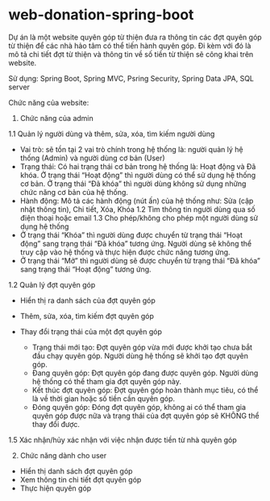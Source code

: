 # web-donation-spring-boot

Dự án là một website quyên góp từ thiện đưa ra thông tin các đợt quyên góp từ thiện để các nhà hảo tâm có thể tiến hành quyên góp. 
Đi kèm với đó là mô tả chi tiết đợt từ thiện và thông tin về số tiền từ thiện sẽ công khai trên website.

Sử dụng: Spring Boot, Spring MVC, Psring Security, Spring Data JPA, SQL server

Chức năng của website:
1. Chức năng của admin
   
1.1 Quản lý người dùng và thêm, sửa, xóa, tìm kiếm người dùng

- Vai trò: sẽ tồn tại 2 vai trò chính trong hệ thống là: người quản lý hệ thống (Admin) và người dùng cơ bản (User)
- Trạng thái: Có hai trạng thái cơ bản trong hệ thống là: Hoạt động và Đã khóa.
Ở trạng thái “Hoạt động” thì người dùng có thể sử dụng hệ thống cơ bản.
Ở trạng thái “Đã khóa” thì người dùng không sử dụng những chức năng cơ bản của hệ thống.
- Hành động: Mô tả các hành động (nút ấn) của hệ thống như: Sửa (cập nhật thông tin), Chi tiết, Xóa, Khóa
1.2 Tìm thông tin người dùng qua số điện thoại hoặc email
1.3 Cho phép/không cho phép một người dùng sử dụng hệ thống
- Ở trạng thái “Khóa” thì người dùng được chuyển từ trạng thái “Hoạt động” sang trạng thái “Đã khóa” tương ứng.
Người dùng sẽ không thể truy cập vào hệ thống và thực hiện được chức năng tương ứng.
- Ở trạng thái “Mở” thì người dùng sẽ được chuyển từ trạng thái “Đã khóa” sang trạng thái “Hoạt động” tương ứng.

1.2 Quản lý đợt quyên góp
- Hiển thị ra danh sách của đợt quyên góp
  
- Thêm, sửa, xóa, tìm kiếm đợt quyên góp
- Thay đổi trạng thái của một đợt quyên góp
  + Trạng thái mới tạo: Đợt quyên góp vừa mới được khởi tạo chưa bắt đầu chạy quyên góp. Người dùng hệ thống sẽ khởi tạo đợt quyên góp.
  + Đang quyên góp: Đợt quyên góp đang được quyên góp. Người dùng hệ thống có thể tham gia đợt quyên góp này.
  + Kết thúc đợt quyên góp: Đợt quyên góp hoàn thành mục tiêu, có thể là về thời gian hoặc số tiền cần quyên góp. 
  + Đóng quyên góp: Đóng đợt quyên góp, không ai có thể tham gia quyên góp được nữa và trạng thái của đợt quyên góp sẽ KHÔNG thể thay đổi được.

1.5 Xác nhận/hủy xác nhận với việc nhận được tiền từ nhà quyên góp


2. Chức năng dành cho user
- Hiển thị danh sách đợt quyên góp
- Xem thông tin chi tiết đợt quyên góp
- Thực hiện quyên góp
